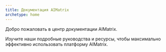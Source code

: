 ```yaml
---
title: Документация AIMatrix
archetype: home
---
```


Добро пожаловать в центр документации AIMatrix.

Изучите наши подробные руководства и ресурсы, чтобы максимально эффективно использовать платформу AIMatrix.